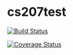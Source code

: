 # cs207test
[![Build Status](https://travis-ci.org/rahuldave/cs207test.svg?branch=master)](https://travis-ci.org/rahuldave/cs207test)

[![Coverage Status](https://coveralls.io/repos/github/rahuldave/cs207test/badge.svg?branch=master)](https://coveralls.io/github/rahuldave/cs207test?branch=master)